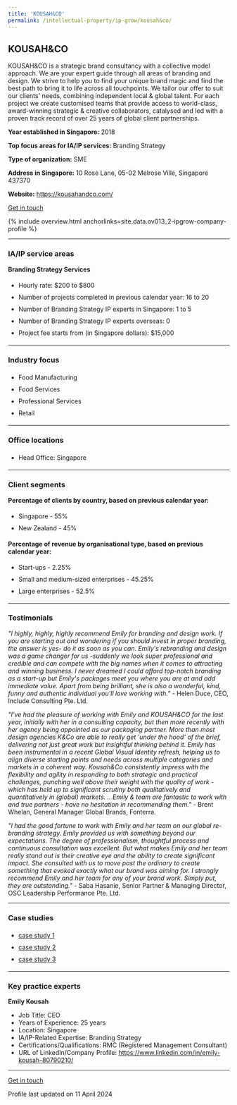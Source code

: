 ```yaml
---
title: 'KOUSAH&CO'
permalink: /intellectual-property/ip-grow/kousah&co/
---
```


## KOUSAH&CO

KOUSAH&CO is a strategic brand consultancy with a collective model approach. We are your expert guide through all areas of branding and design. We strive to help you to find your unique brand magic and find the best path to bring it to life across all touchpoints.
We tailor our offer to suit our clients' needs, combining independent local & global talent. For each project we create customised teams that provide access to world-class, award-winning strategic & creative collaborators, catalysed and led with a proven track record of over 25 years of global client partnerships.

<b>Year established in Singapore:</b> 2018

<b>Top focus areas for IA/IP services:</b> Branding Strategy

<b>Type of organization:</b> SME

<b>Address in Singapore:</b> 10 Rose Lane, 05-02 Melrose Ville, Singapore 437370

<b>Website:</b> <a href='https://kousahandco.com/'>https://kousahandco.com/</a>

<a class='btn' href='https://form.gov.sg/655574dcb5d87b001228ae4f' target='_blank' rel='noopener'>Get in touch</a>

{% include overview.html anchorlinks=site.data.ov013_2-ipgrow-company-profile %}

---
<a name='ip-related-service-areas'></a>
### IA/IP service areas

**Branding Strategy Services**

<ul>
<li style='line-height: 27px; margin: 0px 0px !important'>Hourly rate:  $200 to $800</li>
<li style='line-height: 27px; margin: 0px 0px !important'>Number of projects completed in previous calendar year: 16 to 20</li>
<li style='line-height: 27px; margin: 0px 0px !important'>Number of Branding Strategy IP experts in Singapore: 1 to 5</li>
<li style='line-height: 27px; margin: 0px 0px !important'>Number of Branding Strategy IP experts overseas: 0</li>
<li style='line-height: 27px; margin: 0px 0px !important'>Project fee starts from (in Singapore dollars):  $15,000</li>
</ul>

---
<a name='industry-focus'></a>
### Industry focus

<ul><li style='line-height: 27px; margin: 0px 0px !important'> Food Manufacturing</li><li style='line-height: 27px; margin: 0px 0px !important'>Food Services</li><li style='line-height: 27px; margin: 0px 0px !important'>Professional Services</li><li style='line-height: 27px; margin: 0px 0px !important'>Retail</li></ul>

---
<a name='office-locations'></a>
### Office locations

<ul><li style='line-height: 27px; margin: 0px 0px !important'> Head Office: Singapore</li></ul>

---
<a name='client-segments'></a>
### Client segments

**Percentage of clients by country, based on previous calendar year:**

<ul><li style='line-height: 27px; margin: 0px 0px !important'> Singapore - 55%</li><li style='line-height: 27px; margin: 0px 0px !important'>New Zealand - 45%</li></ul>

**Percentage of revenue by organisational type, based on previous calendar year:**

<ul><li style='line-height: 27px; margin: 0px 0px !important'> Start-ups - 2.25%</li><li style='line-height: 27px; margin: 0px 0px !important'>Small and medium-sized enterprises - 45.25%</li><li style='line-height: 27px; margin: 0px 0px !important'>Large enterprises - 52.5%</li></ul>

---
<a name='testimonials'></a>
### Testimonials

*"I highly, highly, highly recommend Emily for branding and design work. If you are starting out and wondering if you should invest in proper branding, the answer is yes- do it as soon as you can. Emily's rebranding and design was a game changer for us -suddenly we look super professional and credible and can compete with the big names when it comes to attracting and winning business. I never dreamed I could afford top-notch branding as a start-up but Emily's packages meet you where you are at and add immediate value. Apart from being brilliant, she is also a wonderful, kind, funny and authentic individual you'll love working with."* - Helen Duce, CEO, Include Consulting Pte. Ltd.

*"I've had the pleasure of working with Emily and KOUSAH&CO for the last year, initially with her in a consulting capacity, but then more recently with her agency being appointed as our packaging partner.  More than most design agencies K&Co are able to really get 'under the hood' of the brief, delivering not just great work but insightful thinking behind it. Emily has been instrumental in a recent Global Visual Identity refresh, helping us to align diverse starting points and needs across multiple categories and markets in a coherent way.   Kousah&Co consistently impress with the flexibility and agility in responding to both strategic and practical challenges, punching well above their weight with the quality of work - which has held up to significant scrutiny both qualitatively and quantitatively in (global) markets.  .. Emily & team are fantastic to work with and true partners - have no hesitation in recommending them."* - Brent Whelan, General Manager Global Brands, Fonterra.

*"I had the good fortune to work with Emily and her team on our global re-branding strategy. Emily provided us with something beyond our expectations. The degree of professionalism, thoughtful process and continuous consultation was excellent. But what makes Emily and her team really stand out is their creative eye and the ability to create significant impact. She consulted with us to move past the ordinary to create something that evoked exactly what our brand was aiming for. I strongly recommend Emily and her team for any of your brand work. Simply put, they are outstanding."* - Saba Hasanie, Senior Partner & Managing Director, OSC Leadership Performance Pte. Ltd.



---
<a name='case-studies'></a>
### Case studies

<ul><li style='line-height: 27px; margin: 0px 0px !important'> <a href="https://kousahandco.com/case-study/camel" target="_blank" rel="noopener">case study 1</a></li><li style='line-height: 27px; margin: 0px 0px !important'><a href="https://kousahandco.com/case-study/anlene" target="_blank" rel="noopener">case study 2</a></li><li style='line-height: 27px; margin: 0px 0px !important'><a href="https://kousahandco.com/work" target="_blank" rel="noopener">case study 3</a></li></ul>

---
<a name='key-practice-experts'></a>
### Key practice experts

**Emily Kousah**

- Job Title: CEO
- Years of Experience: 25 years
- Location: Singapore
- IA/IP-Related Expertise: Branding Strategy
- Certifications/Qualifications: RMC (Registered Management Consultant)
- URL of LinkedIn/Company Profile: <a href="https://www.linkedin.com/in/emily-kousah-80790210/" target="_blank" rel="noopener">https://www.linkedin.com/in/emily-kousah-80790210/</a>


---
<p>
<a class='btn' href='https://form.gov.sg/655574dcb5d87b001228ae4f' target='_blank' rel='noopener'>Get in touch</a>
</p>
Profile last updated on 11 April 2024
